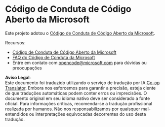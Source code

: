 <!--
CO_OP_TRANSLATOR_METADATA:
{
  "original_hash": "c06b12caf3c901eb3156e3dd5b0aea56",
  "translation_date": "2025-08-26T11:17:41+00:00",
  "source_file": "etc/CODE_OF_CONDUCT.md",
  "language_code": "br"
}
-->
# Código de Conduta de Código Aberto da Microsoft

Este projeto adotou o [Código de Conduta de Código Aberto da Microsoft](https://opensource.microsoft.com/codeofconduct/).

Recursos:

- [Código de Conduta de Código Aberto da Microsoft](https://opensource.microsoft.com/codeofconduct/)
- [FAQ do Código de Conduta da Microsoft](https://opensource.microsoft.com/codeofconduct/faq/)
- Entre em contato com [opencode@microsoft.com](mailto:opencode@microsoft.com) para dúvidas ou preocupações

**Aviso Legal**:  
Este documento foi traduzido utilizando o serviço de tradução por IA [Co-op Translator](https://github.com/Azure/co-op-translator). Embora nos esforcemos para garantir a precisão, esteja ciente de que traduções automáticas podem conter erros ou imprecisões. O documento original em seu idioma nativo deve ser considerado a fonte oficial. Para informações críticas, recomenda-se a tradução profissional realizada por humanos. Não nos responsabilizamos por quaisquer mal-entendidos ou interpretações equivocadas decorrentes do uso desta tradução.